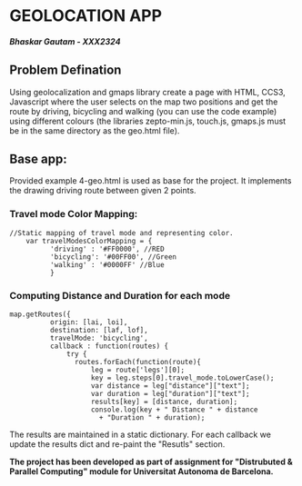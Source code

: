 # GEOLOCATION APP
##### Bhaskar Gautam - XXX2324

## Problem Defination
Using geolocalization and gmaps library create a page with HTML, CCS3, Javascript where the user selects on the map two positions and get the route by driving, bicycling and walking (you can use the code example) using different colours (the libraries zepto-min.js, touch.js, gmaps.js must be in the same directory as the geo.html file).

## Base app:
Provided example 4-geo.html is used as base for the project. It implements the drawing driving route between given 2 points.

### Travel mode Color Mapping:

```
//Static mapping of travel mode and representing color.
    var travelModesColorMapping = {
          'driving' : '#FF0000', //RED
          'bicycling': '#00FF00', //Green
          'walking' : '#0000FF' //Blue
          }
```
### Computing Distance and Duration for each mode

```
map.getRoutes({
          origin: [lai, loi],
          destination: [laf, lof],
          travelMode: 'bicycling',
          callback : function(routes) {
              try {
                routes.forEach(function(route){
                    leg = route['legs'][0];
                    key = leg.steps[0].travel_mode.toLowerCase();
                    var distance = leg["distance"]["text"];
                    var duration = leg["duration"]["text"];
                    results[key] = [distance, duration];
                    console.log(key + " Distance " + distance
                      + "Duration " + duration);
```
The results are maintained in a static dictionary. For each callback we update the results dict and re-paint the "Resutls" section.

**The project has been developed as part of assignment for "Distrubuted & Parallel Computing" module for Universitat Autonoma de Barcelona.**
